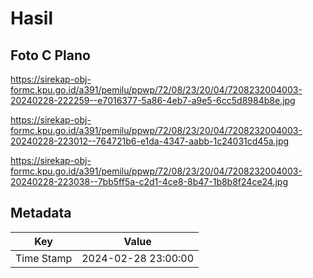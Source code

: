 # Hasil

## Foto C Plano

https://sirekap-obj-formc.kpu.go.id/a391/pemilu/ppwp/72/08/23/20/04/7208232004003-20240228-222259--e7016377-5a86-4eb7-a9e5-6cc5d8984b8e.jpg

https://sirekap-obj-formc.kpu.go.id/a391/pemilu/ppwp/72/08/23/20/04/7208232004003-20240228-223012--764721b6-e1da-4347-aabb-1c24031cd45a.jpg

https://sirekap-obj-formc.kpu.go.id/a391/pemilu/ppwp/72/08/23/20/04/7208232004003-20240228-223038--7bb5ff5a-c2d1-4ce8-8b47-1b8b8f24ce24.jpg


## Metadata

| Key        | Value               |
| ---------- | ------------------- |
| Time Stamp | 2024-02-28 23:00:00 |



